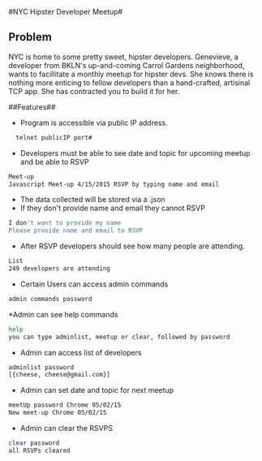 #NYC Hipster Developer Meetup#

## Problem

NYC is home to some pretty sweet, hipster developers. Genevieve, a developer from BKLN's up-and-coming Carrol Gardens neighborhood, wants to facillitate a monthly meetup for hipster devs. She knows there is nothing more enticing to fellow developers than a hand-crafted, artisinal TCP app. She has contracted you to build it for her.


##Features##

* Program is accessible via public IP address.
```bash
  telnet publicIP port#
````
* Developers must be able to see date and topic for upcoming meetup and be able to RSVP
```bash
Meet-up
Javascript Meet-up 4/15/2015 RSVP by typing name and email
````

* The data collected will be stored via a .json
* If they don't provide name and email they cannot RSVP
```bash
I don't want to provide my name
Please provide name and email to RSVP
````
* After RSVP developers should see how many people are attending.
```bash
List
249 developers are attending
````
* Certain Users can access admin commands
```bash
admin commands password
````
*Admin can see help commands
```bash
help
you can type adminlist, meetup or clear, followed by password
````
* Admin can access list of developers
```bash
adminlist password
[{cheese, cheese@gmail.com}]
````
* Admin can set date and topic for next meetup
```bash
meetUp password Chrome 05/02/15
New meet-up Chrome 05/02/15
````
* Admin can clear the RSVPS
```bash
clear password
all RSVPs cleared
````
